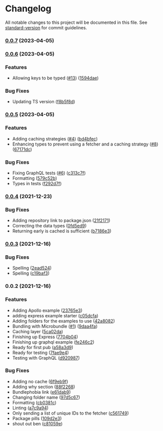 # Changelog

All notable changes to this project will be documented in this file. See [standard-version](https://github.com/conventional-changelog/standard-version) for commit guidelines.

### [0.0.7](https://github.com/christopher-caldwell/dedupe-data-loader/compare/v0.0.6...v0.0.7) (2023-04-05)

### [0.0.6](https://github.com/christopher-caldwell/dedupe-data-loader/compare/v0.0.5...v0.0.6) (2023-04-05)

### Features

- Allowing keys to be typed ([#13](https://github.com/christopher-caldwell/dedupe-data-loader/issues/13)) ([1594dae](https://github.com/christopher-caldwell/dedupe-data-loader/commit/1594dae5afc294e4c3d213f67d745b36fa83f61e))

### Bug Fixes

- Updating TS version ([f8b5f8d](https://github.com/christopher-caldwell/dedupe-data-loader/commit/f8b5f8da8eebe21941a8e834a1802fb84f7b3346))

### [0.0.5](https://github.com/christopher-caldwell/dedupe-data-loader/compare/v0.0.4...v0.0.5) (2023-04-05)

### Features

- Adding caching strategies ([#4](https://github.com/christopher-caldwell/dedupe-data-loader/issues/4)) ([bd4bfec](https://github.com/christopher-caldwell/dedupe-data-loader/commit/bd4bfec822e33ed9334fc23f745338960b7926e6))
- Enhancing types to prevent using a fetcher and a caching strategy ([#8](https://github.com/christopher-caldwell/dedupe-data-loader/issues/8)) ([67171dc](https://github.com/christopher-caldwell/dedupe-data-loader/commit/67171dc19ad33f4bbdc30d01437a486b6db1f597))

### Bug Fixes

- Fixing GraphQL tests ([#6](https://github.com/christopher-caldwell/dedupe-data-loader/issues/6)) ([c313c7f](https://github.com/christopher-caldwell/dedupe-data-loader/commit/c313c7f543775d2b88b603eb0bdde4400896d3fa))
- Formatting ([579c52b](https://github.com/christopher-caldwell/dedupe-data-loader/commit/579c52b858ab030701bc8bb8c86ca2cb92f9df36))
- Types in tests ([f292d7f](https://github.com/christopher-caldwell/dedupe-data-loader/commit/f292d7f0b971171f9eff84248147020fc8ca1254))

### [0.0.4](https://github.com/christopher-caldwell/dedupe-data-loader/compare/v0.0.3...v0.0.4) (2021-12-23)

### Bug Fixes

- Adding repository link to package.json ([21f2171](https://github.com/christopher-caldwell/dedupe-data-loader/commit/21f2171ca602e8c3dfbf0d89b739fb1ee9c0669b))
- Correcting the data types ([0fd5ed9](https://github.com/christopher-caldwell/dedupe-data-loader/commit/0fd5ed90d8e7849b30c05f18877e818081814c7f))
- Returning early is cached is sufficient ([b7186e3](https://github.com/christopher-caldwell/dedupe-data-loader/commit/b7186e391b8dfb856b9cd59b8a1a386fa35e82b7))

### [0.0.3](https://github.com/christopher-caldwell/dedupe-data-loader/compare/v0.0.2...v0.0.3) (2021-12-16)

### Bug Fixes

- Spelling ([2ead524](https://github.com/christopher-caldwell/dedupe-data-loader/commit/2ead524966e0504e1da60e51c9d0d4bbce722260))
- Spelling ([c19baf3](https://github.com/christopher-caldwell/dedupe-data-loader/commit/c19baf300e91cf190f68a951e8dde7ce76da1be0))

### 0.0.2 (2021-12-16)

### Features

- Adding Apollo example ([23765e3](https://github.com/christopher-caldwell/dedupe-data-loader/commit/23765e3582996b4032c14fc23ff9092e4d5a5093))
- adding express example starter ([c05dcfa](https://github.com/christopher-caldwell/dedupe-data-loader/commit/c05dcfad25a20eace3b68f2dfdb9619ed3f02dad))
- Adding folders for the examples to use ([42a8082](https://github.com/christopher-caldwell/dedupe-data-loader/commit/42a8082c2ea93b072e8185262eba17db0f2ba14d))
- Bundling with Microbundle ([#1](https://github.com/christopher-caldwell/dedupe-data-loader/issues/1)) ([9daa4fa](https://github.com/christopher-caldwell/dedupe-data-loader/commit/9daa4fae60520a0036e1bc6cb06dc23d4ef8893c))
- Caching layer ([5ca02da](https://github.com/christopher-caldwell/dedupe-data-loader/commit/5ca02da54b623e61bd490cd987b3ba78e4a95881))
- Finishing up Express ([7704b04](https://github.com/christopher-caldwell/dedupe-data-loader/commit/7704b04b640679a541fc7804e54be59050fc5577))
- Finishing up graphql example ([fe246c2](https://github.com/christopher-caldwell/dedupe-data-loader/commit/fe246c20181b4d58789841dcdcca2cfb7f8e351d))
- Ready for first pub ([a58a3d9](https://github.com/christopher-caldwell/dedupe-data-loader/commit/a58a3d9e895cca33dec81d990049e42f292ddfb4))
- Ready for testing ([7fae9e4](https://github.com/christopher-caldwell/dedupe-data-loader/commit/7fae9e4ac2c8e00346e37e39c0696f9dc94f94b6))
- Testing with GraphQL ([d920987](https://github.com/christopher-caldwell/dedupe-data-loader/commit/d9209870669d24eddb6a6cae0e7ef67ed9162137))

### Bug Fixes

- Adding no cache ([6f9eb9f](https://github.com/christopher-caldwell/dedupe-data-loader/commit/6f9eb9f9bfef9be1399e57b04e080bf48d32147a))
- Adding why section ([88f2268](https://github.com/christopher-caldwell/dedupe-data-loader/commit/88f2268b7b269f0a62335d1cfb0cc909e544edda))
- Bundlephobia link ([e61dab9](https://github.com/christopher-caldwell/dedupe-data-loader/commit/e61dab929b4a610ed6a295421933df79b91ffe76))
- Changing folder name ([97d5c67](https://github.com/christopher-caldwell/dedupe-data-loader/commit/97d5c679e606ef7a899e4a7b543f08a39cdc1070))
- Formatting ([cb0381c](https://github.com/christopher-caldwell/dedupe-data-loader/commit/cb0381c6afe3d138ee09c83fc0fe8780ba9f3303))
- Linting ([a7c9a94](https://github.com/christopher-caldwell/dedupe-data-loader/commit/a7c9a94ac113bbb64f2d81818c82b3b5cf8bd70e))
- Only sending a list of unique IDs to the fetcher ([c561749](https://github.com/christopher-caldwell/dedupe-data-loader/commit/c5617490d482a1fa1d69af7c37dcb8718f9b2dc7))
- Package pills ([109d2e3](https://github.com/christopher-caldwell/dedupe-data-loader/commit/109d2e37284fd66100020e9f4bf127715669baff))
- shout out ben ([c81059e](https://github.com/christopher-caldwell/dedupe-data-loader/commit/c81059e79b775b1194a0432fb89786ac5f8a57b5))
